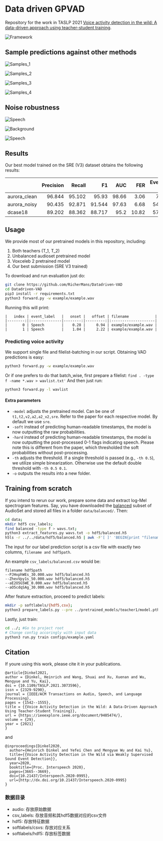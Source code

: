 # Data driven GPVAD
Repository for the work in TASLP 2021 [Voice activity detection in the wild: A data-driven approach using teacher-student training](https://arxiv.org/abs/2105.04065).


![Framework](figs/data_driven_framework.png)


## Sample predictions against other methods

![Samples_1](figs/samples_1.png)

![Samples_2](figs/samples_2.png)

![Samples_3](figs/samples_3.png)

![Samples_4](figs/samples_4.png)

## Noise robustness

![Speech](figs/sample_speech.png)

![Background](figs/sample_background.png)

![Speech](figs/sample_speech.png)

## Results

Our best model trained on the SRE (V3) dataset obtains the following results:

|              |   Precision |   Recall |     F1 |   AUC |   FER |   Event-F1 |                                                                                                                 
|:-------------|------------:|---------:|-------:|------:|------:|-----------:|                                                                                                                 
| aurora_clean |      96.844 |   95.102 | 95.93  | 98.66 |  3.06 |      74.8  |                                                                                                                 
| aurora_noisy |      90.435 |   92.871 | 91.544 | 97.63 |  6.68 |      54.45 |                                                                                                                 
| dcase18      |      89.202 |   88.362 | 88.717 | 95.2  | 10.82 |      57.85 |

## Usage

We provide most of our pretrained models in this repository, including:

1. Both teachers (T_1, T_2)
2. Unbalanced audioset pretrained model
3. Voxceleb 2 pretrained model
4. Our best submission (SRE V3 trained)

To download and run evaluation just do:

```bash
git clone https://github.com/RicherMans/Datadriven-VAD
cd Datadriven-VAD
pip3 install -r requirements.txt
python3 forward.py -w example/example.wav
```

Running this will print:

```
|   index | event_label   |   onset |   offset | filename            |
|--------:|:--------------|--------:|---------:|:--------------------|
|       0 | Speech        |    0.28 |     0.94 | example/example.wav |
|       1 | Speech        |    1.04 |     2.22 | example/example.wav |
```

### Predicting voice activity

We support single file and filelist-batching in our script. 
Obtaining VAD predictions is easy:

```bash
python3 forward.py -w example/example.wav
```

Or if one prefers to do that batch_wise, first prepare a filelist:
`find . -type f -name *.wav > wavlist.txt'`
And then just run:
```bash
python3 forward.py -l wavlist
```


#### Extra parameters

* `-model` adjusts the pretrained model. Can be one of `t1,t2,v2,a2,a2_v2,sre`. Refer to the paper for each respective model. By default we use `sre`.
* `-soft` instead of predicting human-readable timestamps, the model is now outputting the raw probabilities.
* `-hard` instead of predicting human-readable timestamps, the model is now outputting the post-processed 0-1 flags indicating speech. Please note this is different from the paper, which thresholded the soft probabilities without post-processing.
* `-th` adjusts the threshold. If a single threshold is passed (e.g., `-th 0.5`), we utilize simple binearization. Otherwise use the default double threshold with `-th 0.5 0.1`.
* `-o` outputs the results into a new folder.


## Training from scratch

If you intend to rerun our work, prepare some data and extract log-Mel spectrogram features.
Say, you have downloaded the [balanced](http://storage.googleapis.com/us_audioset/youtube_corpus/v1/csv/balanced_train_segments.csv) subset of AudioSet and stored all files in a folder `data/balanced/`. Then:

```bash
cd data;
mkdir hdf5 csv_labels;
find balanced -type f > wavs.txt;
python3 extract_features.py wavs.txt -o hdf5/balanced.h5
h5ls -r ../../data/hdf5/balanced.h5 | awk -F'[ ]' 'BEGIN{print "filename", "hdf5path"}NR>1{print $1, "/home/heyjude/workspace/data/hdf5/balanced.h5"}' > ../../data/csv_labels/balanced.csv
```


The input for our label prediction script is a csv file with exactly two columns, `filename and hdf5path`.

An example `csv_labels/balanced.csv` would be:

```
filename hdf5path
--PJHxphWEs_30.000.wav hdf5/balanced.h5                                                                                          
--ZhevVpy1s_50.000.wav hdf5/balanced.h5                                                                                          
--aE2O5G5WE_0.000.wav hdf5/balanced.h5                                                                                           
--aO5cdqSAg_30.000.wav hdf5/balanced.h5                                                                                          
```

After feature extraction, proceed to predict labels:

```bash
mkdir -p softlabels/{hdf5,csv};
python3 prepare_labels.py --pre ../pretrained_models/teacher1/model.pth ../../data/csv_labels/balanced.csv ../../data/softlabels/hdf5/balanced.h5 ../../data/softlabels/csv/balanced.csv
```

Lastly, just train:

```bash
cd ../; #Go to project root
# Change config accoringly with input data
python3 run.py train configs/example.yaml
```

## Citation

If youre using this work, please cite it in your publications.

```
@article{Dinkel2021,
author = {Dinkel, Heinrich and Wang, Shuai and Xu, Xuenan and Wu, Mengyue and Yu, Kai},
doi = {10.1109/TASLP.2021.3073596},
issn = {2329-9290},
journal = {IEEE/ACM Transactions on Audio, Speech, and Language Processing},
pages = {1542--1555},
title = {{Voice Activity Detection in the Wild: A Data-Driven Approach Using Teacher-Student Training}},
url = {https://ieeexplore.ieee.org/document/9405474/},
volume = {29},
year = {2021}
}
```
and
```
@inproceedings{Dinkel2020,
  author={Heinrich Dinkel and Yefei Chen and Mengyue Wu and Kai Yu},
  title={{Voice Activity Detection in the Wild via Weakly Supervised Sound Event Detection}},
  year=2020,
  booktitle={Proc. Interspeech 2020},
  pages={3665--3669},
  doi={10.21437/Interspeech.2020-0995},
  url={http://dx.doi.org/10.21437/Interspeech.2020-0995}
}
```

### 数据目录
- audio: 存放原始数据
- csv_labels: 存放音频和其hdf5数据对应的csv文件
- hdf5: 存放特征数据
- softlabels/csvs: 存放对应关系
- softlabels/hdf5: 存放标签数据

